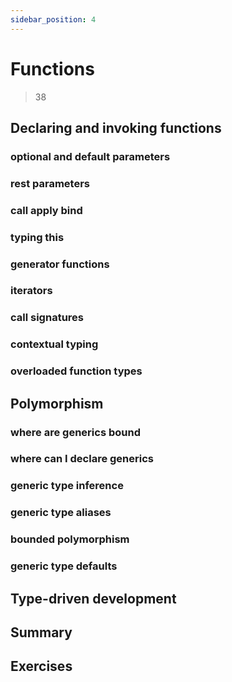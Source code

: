 ```yaml
---
sidebar_position: 4
---
```


# Functions
> 38

## Declaring and invoking functions

### optional and default parameters
### rest parameters
### call apply bind
### typing this
### generator functions
### iterators
### call signatures
### contextual typing
### overloaded function types

## Polymorphism

### where are generics bound
### where can I declare generics
### generic type inference
### generic type aliases
### bounded polymorphism
### generic type defaults


## Type-driven development

## Summary

## Exercises